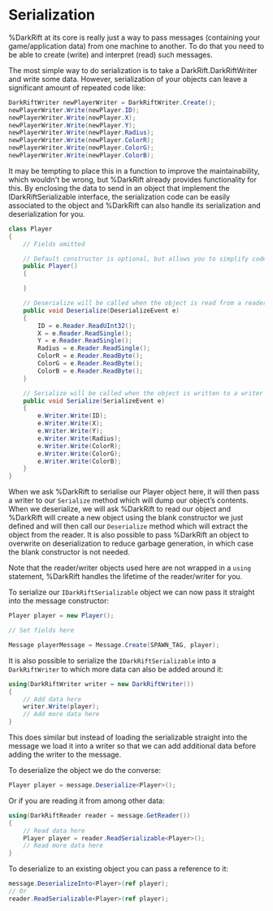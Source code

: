 # Serialization

%DarkRift at its core is really just a way to pass messages (containing your game/application data) from one machine to another. To do that you need to be able to create (write) and interpret (read) such messages.

The most simple way to do serialization is to take a DarkRift.DarkRiftWriter and write some data. However, serialization of your objects can leave a significant amount of repeated code like:
```csharp
DarkRiftWriter newPlayerWriter = DarkRiftWriter.Create();
newPlayerWriter.Write(newPlayer.ID);
newPlayerWriter.Write(newPlayer.X);
newPlayerWriter.Write(newPlayer.Y);
newPlayerWriter.Write(newPlayer.Radius);
newPlayerWriter.Write(newPlayer.ColorR);
newPlayerWriter.Write(newPlayer.ColorG);
newPlayerWriter.Write(newPlayer.ColorB);
```
It may be tempting to place this in a function to improve the maintainability, which wouldn't be wrong, but %DarkRift already provides functionality for this. By enclosing the data to send in an object that implement the IDarkRiftSerializable interface, the serialization code can be easily associated to the object and %DarkRift can also handle its serialization and deserialization for you.

```csharp
class Player
{
    // Fields omitted

    // Default constructor is optional, but allows you to simplify code further
    public Player()
    {

    }

    // Deserialize will be called when the object is read from a reader or message
    public void Deserialize(DeserializeEvent e)
    {
        ID = e.Reader.ReadUInt32();
        X = e.Reader.ReadSingle();
        Y = e.Reader.ReadSingle();
        Radius = e.Reader.ReadSingle();
        ColorR = e.Reader.ReadByte();
        ColorG = e.Reader.ReadByte();
        ColorB = e.Reader.ReadByte();
    }

    // Serialize will be called when the object is written to a writer or message
    public void Serialize(SerializeEvent e)
    {
        e.Writer.Write(ID);
        e.Writer.Write(X);
        e.Writer.Write(Y);
        e.Writer.Write(Radius);
        e.Writer.Write(ColorR);
        e.Writer.Write(ColorG);
        e.Writer.Write(ColorB);
    }
}
```
When we ask %DarkRift to serialise our Player object here, it will then pass a writer to our `Serialize` method which will dump our object’s contents. When we deserialize, we will ask %DarkRift to read our object and %DarkRift will create a new object using the blank constructor we just defined and will then call our `Deserialize` method which will extract the object from the reader. It is also possible to pass %DarkRift an object to overwrite on deserialization to reduce garbage generation, in which case the blank constructor is not needed.

Note that the reader/writer objects used here are not wrapped in a `using` statement, %DarkRift handles the lifetime of the reader/writer for you.

To serialize our `IDarkRiftSerializable` object we can now pass it straight into the message constructor:
```csharp
Player player = new Player();

// Set fields here

Message playerMessage = Message.Create(SPAWN_TAG, player);
```
It is also possible to serialize the `IDarkRiftSerializable` into a `DarkRiftWriter` to which more data can also be added around it:
```csharp
using(DarkRiftWriter writer = new DarkRiftWriter())
{
    // Add data here
    writer.Write(player);
    // Add more data here
}
```
This does similar but instead of loading the serializable straight into the message we load it into a writer so that we can add additional data before adding the writer to the message.

To deserialize the object we do the converse:
```csharp
Player player = message.Deserialize<Player>();
```
Or if you are reading it from among other data:
```csharp
using(DarkRiftReader reader = message.GetReader())
{
    // Read data here
    Player player = reader.ReadSerializable<Player>();
    // Read more data here
}
```

To deserialize to an existing object you can pass a reference to it:
```csharp
message.DeserializeInto<Player>(ref player);
// Or
reader.ReadSerializable<Player>(ref player);
```
